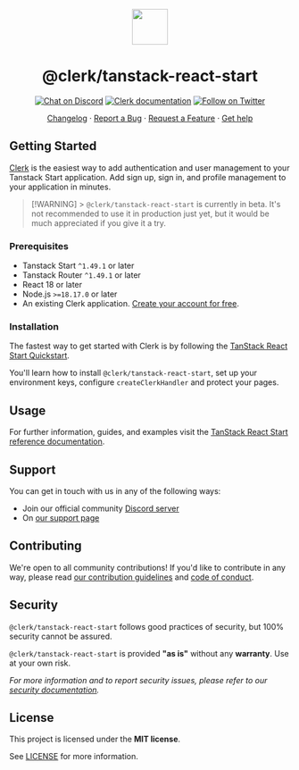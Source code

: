 <p align="center">
  <a href="https://clerk.com?utm_source=github&utm_medium=clerk_tanstack_react_start" target="_blank" rel="noopener noreferrer">
    <picture>
      <source media="(prefers-color-scheme: dark)" srcset="https://images.clerk.com/static/logo-dark-mode-400x400.png">
      <img src="https://images.clerk.com/static/logo-light-mode-400x400.png" height="64">
    </picture>
  </a>
  <br />
  <h1 align="center">@clerk/tanstack-react-start</h1>
</p>

<div align="center">

[![Chat on Discord](https://img.shields.io/discord/856971667393609759.svg?logo=discord)](https://clerk.com/discord)
[![Clerk documentation](https://img.shields.io/badge/documentation-clerk-green.svg)](https://clerk.com/docs?utm_source=github&utm_medium=clerk_tanstack_react_start)
[![Follow on Twitter](https://img.shields.io/twitter/follow/ClerkDev?style=social)](https://twitter.com/intent/follow?screen_name=ClerkDev)

[Changelog](https://github.com/clerk/javascript/blob/main/packages/tanstack-react-start/CHANGELOG.md)
·
[Report a Bug](https://github.com/clerk/javascript/issues/new?assignees=&labels=needs-triage&projects=&template=BUG_REPORT.yml)
·
[Request a Feature](https://feedback.clerk.com/roadmap)
·
[Get help](https://clerk.com/contact/support?utm_source=github&utm_medium=clerk_tanstack_react_start)

</div>

## Getting Started

[Clerk](https://clerk.com/?utm_source=github&utm_medium=clerk_tanstack_react_start) is the easiest way to add authentication and user management to your Tanstack Start application. Add sign up, sign in, and profile management to your application in minutes.

> [!WARNING] > `@clerk/tanstack-react-start` is currently in beta. It's not recommended to use it in production just yet, but it would be much appreciated if you give it a try.

### Prerequisites

- Tanstack Start `^1.49.1` or later
- Tanstack Router `^1.49.1` or later
- React 18 or later
- Node.js `>=18.17.0` or later
- An existing Clerk application. [Create your account for free](https://dashboard.clerk.com/sign-up?utm_source=github&utm_medium=clerk_tanstack_react_start).

### Installation

The fastest way to get started with Clerk is by following the [TanStack React Start Quickstart](https://clerk.com/docs/quickstarts/tanstack-react-start?utm_source=github&utm_medium=clerk_tanstack_react_start).

You'll learn how to install `@clerk/tanstack-react-start`, set up your environment keys, configure `createClerkHandler` and protect your pages.

## Usage

For further information, guides, and examples visit the [TanStack React Start reference documentation](https://clerk.com/docs/references/tanstack-react-start/overview?utm_source=github&utm_medium=clerk_tanstack_react_start).

## Support

You can get in touch with us in any of the following ways:

- Join our official community [Discord server](https://clerk.com/discord)
- On [our support page](https://clerk.com/contact/support?utm_source=github&utm_medium=clerk_tanstack_react_start)

## Contributing

We're open to all community contributions! If you'd like to contribute in any way, please read [our contribution guidelines](https://github.com/clerk/javascript/blob/main/docs/CONTRIBUTING.md) and [code of conduct](https://github.com/clerk/javascript/blob/main/docs/CODE_OF_CONDUCT.md).

## Security

`@clerk/tanstack-react-start` follows good practices of security, but 100% security cannot be assured.

`@clerk/tanstack-react-start` is provided **"as is"** without any **warranty**. Use at your own risk.

_For more information and to report security issues, please refer to our [security documentation](https://github.com/clerk/javascript/blob/main/docs/SECURITY.md)._

## License

This project is licensed under the **MIT license**.

See [LICENSE](https://github.com/clerk/javascript/blob/main/packages/tanstack-react-start/LICENSE) for more information.
